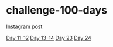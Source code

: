 # challenge-100-days

[Instagram post](https://www.instagram.com/p/CsvxeL5pLfc/?utm_source=ig_web_copy_link&igshid=MzRlODBiNWFlZA==)

[Day 11-12]()
[Day 13-14]()
[Day 23]()
[Day 24]()

